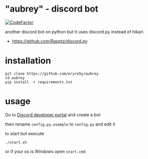 # "aubrey" - discord bot 

[![CodeFactor](https://www.codefactor.io/repository/github/eryre5y/aubrey/badge/main)](https://www.codefactor.io/repository/github/eryre5y/aubrey/overview/main)

another discord bot on python but it uses discord.py instead of hikari

* https://github.com/Rapptz/discord.py

# installation
```
git clone https://github.com/eryre5y/aubrey
cd aubrey
pip install -r requirements.txt
```

# usage
Go to [Discord developer portal](https://discord.com/developers/applications) and create a bot 

then rename `config.py.example` to `config.py` and edit it

to start bot execute
```
./start.sh
```
or if your os is Windows open `start.cmd`
